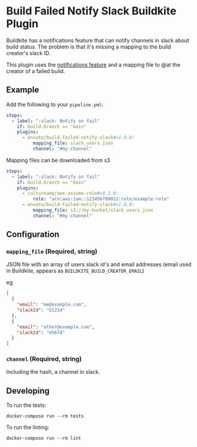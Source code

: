 # Build Failed Notify Slack Buildkite Plugin

Buildkite has a notifications feature that can notify channels in slack about build status. The problem is that it's missing a mapping to the build creator's slack ID.

This plugin uses the [notifications feature](https://buildkite.com/docs/pipelines/notifications) and a mapping file to @at the creator of a failed build.

## Example

Add the following to your `pipeline.yml`:

```yml
steps:
  - label: ":slack: Notify on fail"
    if: build.branch == "main"
    plugins:
      - envato/build-failed-notify-slack#v1.0.0:
          mapping_file: slack_users.json
          channel: "#my-channel"
```

Mapping files can be downloaded from s3

```yml
steps:
  - label: ":slack: Notify on fail"
    if: build.branch == "main"
    plugins:
      - cultureamp/aws-assume-role#v0.2.0:
          role: "arn:aws:iam::123456789012:role/example-role"
      - envato/build-failed-notify-slack#v1.0.0:
          mapping_file: s3://my-bucket/slack_users.json
          channel: "#my-channel"
```

## Configuration

### `mapping_file` (Required, string)

JSON file with an array of users slack id's and email addresses (email used in Buildkite, appears as `BUILDKITE_BUILD_CREATOR_EMAIL`)

eg.

```json
[
  {
    "email": "me@example.com",
    "slackId": "U1234"
  },
  {
    "email": "other@example.com",
    "slackId": "U5678"
  }
]
```

### `channel` (Required, string)

Including the hash, a channel in slack.

## Developing

To run the tests:

```shell
docker-compose run --rm tests
```

To run the linting:

```shell
docker-compose run --rm lint
```
